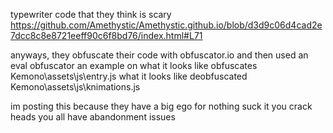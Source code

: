 typewriter code that they think is scary
https://github.com/Amethystic/Amethystic.github.io/blob/d3d9c06d4cad2e7dcc8c8e8721eeff90c6f8bd76/index.html#L71

anyways, they obfuscate their code with obfuscator.io and then used an eval obfuscator
an example on what it looks like obfuscates Kemono\assets\js\entry.js
what it looks like deobfuscated Kemono\assets\js\knimations.js

im posting this because they have a big ego for nothing
suck it you crack heads
you all have abandonment issues
